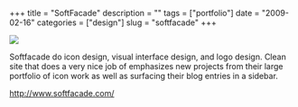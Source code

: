 +++
title = "SoftFacade"
description = ""
tags = ["portfolio"]
date = "2009-02-16"
categories = ["design"]
slug = "softfacade"
+++


 

  <div id="screens-thumbs" class="clearfix">
    <div class="txt-center" id="design-submission"><a href="http://www.softfacade.com/"><img id='bluga-thumbnail-1495' class='bluga-thumbnail large' src='//konigi.com/media/bluga/
wt49998f4c82f42_0.jpg'/></a></div>  
  </div>   
<p>Softfacade do icon design, visual interface design, and logo design. Clean site that does a very nice job of  emphasizes new projects from their large portfolio of icon work as well as surfacing their blog entries in a sidebar.</p>
<p><a href="http://www.softfacade.com/">http://www.softfacade.com/</a></p>




